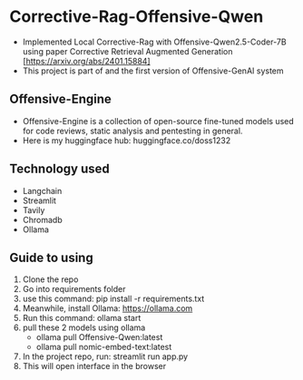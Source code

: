 # Corrective-Rag-Offensive-Qwen
- Implemented Local Corrective-Rag with Offensive-Qwen2.5-Coder-7B using paper Corrective Retrieval Augmented Generation [https://arxiv.org/abs/2401.15884]
- This project is part of and the first version of Offensive-GenAI system
## Offensive-Engine
- Offensive-Engine is a collection of open-source fine-tuned models used for code reviews, static analysis and pentesting in general.
- Here is my huggingface hub: huggingface.co/doss1232
## Technology used
- Langchain
- Streamlit
- Tavily
- Chromadb
- Ollama

## Guide to using
1. Clone the repo
2. Go into requirements folder
3. use this command: pip install -r requirements.txt
4. Meanwhile, install Ollama: https://ollama.com
5. Run this command: ollama start
6. pull these 2 models using ollama
   + ollama pull Offensive-Qwen:latest
   + ollama pull nomic-embed-text:latest
7. In the project repo, run: streamlit run app.py
8. This will open interface in the browser
